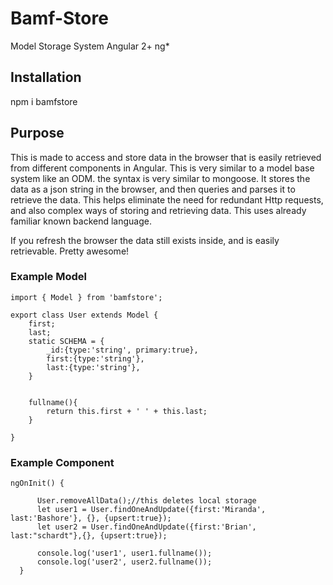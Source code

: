 # Bamf-Store
Model Storage System Angular 2+ ng*

## Installation
npm i bamfstore

## Purpose
This is made to access and store data in the browser that is easily retrieved from different components in Angular. This is very similar to a model base system like an ODM. the syntax is very similar to mongoose.
It stores the data as a json string in the browser, and then queries and parses it to retrieve the data. This helps eliminate the need for redundant Http requests, and also complex ways of storing and retrieving data.
This uses already familiar known backend language. 

If you refresh the browser the data still exists inside, and is easily retrievable. Pretty awesome!

### Example Model
```
import { Model } from 'bamfstore';

export class User extends Model {
    first;
    last;
    static SCHEMA = {
        _id:{type:'string', primary:true},
        first:{type:'string'},
        last:{type:'string'},
    }


    fullname(){
        return this.first + ' ' + this.last;
    }

}
```

### Example Component
```
ngOnInit() {

      User.removeAllData();//this deletes local storage
      let user1 = User.findOneAndUpdate({first:'Miranda', last:'Bashore'}, {}, {upsert:true});
      let user2 = User.findOneAndUpdate({first:'Brian', last:"schardt"},{}, {upsert:true});

      console.log('user1', user1.fullname());
      console.log('user2', user2.fullname());
  }
  ```
